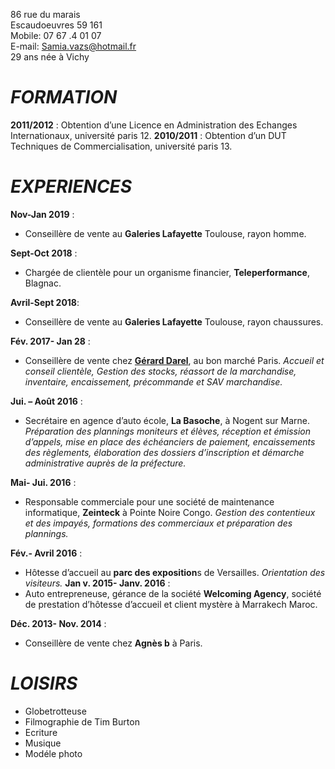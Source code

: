 

  86 rue du marais  
  Escaudoeuvres 59 161  
  Mobile: 07 67 .4 01 07  
  E-mail: Samia.vazs@hotmail.fr  
  29 ans née à Vichy 
  
# _**FORMATION**_
  **2011/2012** : 	Obtention  d’une Licence en  Administration des Echanges Internationaux, université paris 12.
  **2010/2011** : 	Obtention d’un DUT Techniques de Commercialisation, université paris 13.
  
# _**EXPERIENCES**_

  **Nov-Jan 2019** :
 *   Conseillère de vente au **Galeries Lafayette** Toulouse, rayon homme.
 
 **Sept-Oct 2018** :
 *   Chargée de clientèle pour un organisme  financier, **Teleperformance**,  Blagnac.
   
 **Avril-Sept 2018**:  
 *   Conseillère de vente au **Galeries  Lafayette** Toulouse, rayon chaussures.
     
**Fév. 2017- Jan 28** :
 *    Conseillère de vente chez [**Gérard Darel**](https://www.gerarddarel.com/fr_fr/), au bon marché Paris. _Accueil et  conseil clientèle, Gestion des stocks, réassort de la marchandise, inventaire,  encaissement, précommande et SAV marchandise._
 
 **Jui. – Août 2016** :
 *   Secrétaire en agence d’auto école, **La Basoche**, à Nogent sur Marne.  _Préparation des plannings moniteurs et élèves, réception et émission d’appels, mise  en place des échéanciers de paiement, encaissements des règlements, élaboration  des dossiers d’inscription et démarche administrative auprès de la préfecture._

**Mai- Jui. 2016** : 
*   Responsable commerciale pour une société de maintenance informatique, **Zeinteck** à Pointe Noire Congo. _Gestion des contentieux et des impayés, formations des commerciaux et préparation des plannings._

**Fév.- Avril 2016** :
*   Hôtesse d’accueil au **parc des exposition**s de Versailles. _Orientation des visiteurs._
**Jan v. 2015- Janv. 2016** : 
*   Auto entrepreneuse, gérance de la société **Welcoming Agency**, société de prestation d’hôtesse d’accueil et client mystère à Marrakech Maroc.

**Déc. 2013- Nov. 2014** :	
*   Conseillère de vente chez **Agnès b** à Paris.

 # _**LOISIRS**_

   * Globetrotteuse 
   * Filmographie  de Tim Burton 
   * Ecriture 
   * Musique 
   * Modéle photo
